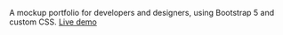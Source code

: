 A mockup portfolio for developers and designers, using Bootstrap 5 and custom CSS.
<a href="https://andrespradomorgaz.com/Portfolio-Bootstrap">Live demo</a>

